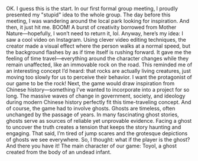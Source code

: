 OK. I guess this is the start.
In our first formal group meeting, I proudly presented my "stupid" idea to the whole group. The day before this meeting, I was wandering around the local park looking for inspiration. And then, it just hit me. BOOM! A burst of creativity borrowed from Mother Nature—hopefully, I won’t need to return it, lol. Anyway, here’s my idea:
I saw a cool video on Instagram. Using clever video editing techniques, the creator made a visual effect where the person walks at a normal speed, but the background flashes by as if time itself is rushing forward. It gave me the feeling of time travel—everything around the character changes while they remain unaffected, like an immovable rock on the road. This reminded me of an interesting concept I’d heard: that rocks are actually living creatures, just moving too slowly for us to perceive their behavior. I want the protagonist of our game to be the rock!
Next, the game would draw inspiration from Chinese history—something I’ve wanted to incorporate into a project for so long. The massive waves of change in government, society, and ideology during modern Chinese history perfectly fit this time-traveling concept.
And of course, the game had to involve ghosts. Ghosts are timeless, often unchanged by the passage of years. In many fascinating ghost stories, ghosts serve as sources of reliable yet unprovable evidence. Facing a ghost to uncover the truth creates a tension that keeps the story haunting and engaging. That said, I’m tired of jump scares and the grotesque depictions of ghosts we see everywhere. So, I thought: what if the player is the ghost?
And there you have it! The main character of our game: Toyol, a ghost created from the body of an undead infant.


